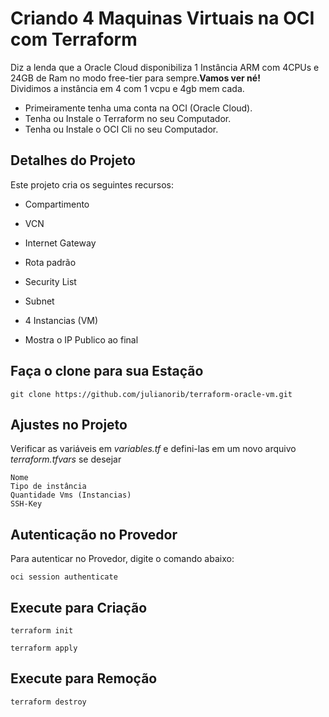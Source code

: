 # Criando 4 Maquinas Virtuais na OCI com Terraform

Diz a lenda que a Oracle Cloud disponibiliza 1 Instância ARM com 4CPUs e 24GB de Ram no modo free-tier para sempre.**Vamos ver né!**
<br>
Dividimos a instância em 4 com 1 vcpu e 4gb mem cada.

- Primeiramente tenha uma conta na OCI (Oracle Cloud).
- Tenha ou Instale o Terraform no seu Computador.
- Tenha ou Instale o OCI Cli no seu Computador.


## Detalhes do Projeto

Este projeto cria os seguintes recursos:

- Compartimento
- VCN
- Internet Gateway
- Rota padrão
- Security List
- Subnet
- 4 Instancias (VM)

- Mostra o IP Publico ao final

## Faça o clone para sua Estação

```
git clone https://github.com/julianorib/terraform-oracle-vm.git
```

## Ajustes no Projeto

Verificar as variáveis em *variables.tf* e defini-las em um novo arquivo *terraform.tfvars* se desejar

```
Nome
Tipo de instância
Quantidade Vms (Instancias)
SSH-Key
```

## Autenticação no Provedor

Para autenticar no Provedor, digite o comando abaixo:
```
oci session authenticate
```


## Execute para Criação

```
terraform init
```

```
terraform apply
```

## Execute para Remoção

```
terraform destroy
```

